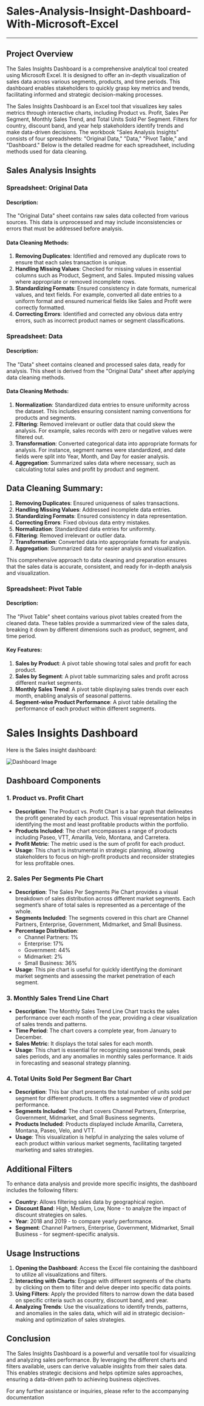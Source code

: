 # Sales-Analysis-Insight-Dashboard-With-Microsoft-Excel
--------------------------------------------------------

## Project Overview
The Sales Insights Dashboard is a comprehensive analytical tool created using Microsoft Excel. It is designed to offer an in-depth visualization of sales data across various segments, products, and time periods. This dashboard enables stakeholders to quickly grasp key metrics and trends, facilitating informed and strategic decision-making processes.

The Sales Insights Dashboard is an Excel tool that visualizes key sales metrics through interactive charts, including Product vs. Profit, Sales Per Segment, Monthly Sales Trend, and Total Units Sold Per Segment. Filters for country, discount band, and year help stakeholders identify trends and make data-driven decisions.
The workbook "Sales Analysis Insights" consists of four spreadsheets: "Original Data," "Data," "Pivot Table," and "Dashboard." Below is the detailed readme for each spreadsheet, including methods used for data cleaning.

## Sales Analysis Insights

### Spreadsheet: Original Data
#### Description:
The "Original Data" sheet contains raw sales data collected from various sources. This data is unprocessed and may include inconsistencies or errors that must be addressed before analysis.

#### Data Cleaning Methods:
1. **Removing Duplicates**: Identified and removed any duplicate rows to ensure that each sales transaction is unique.
2. **Handling Missing Values**: Checked for missing values in essential columns such as Product, Segment, and Sales. Imputed missing values where appropriate or removed incomplete rows.
3. **Standardizing Formats**: Ensured consistency in date formats, numerical values, and text fields. For example, converted all date entries to a uniform format and ensured numerical fields like Sales and Profit were correctly formatted.
4. **Correcting Errors**: Identified and corrected any obvious data entry errors, such as incorrect product names or segment classifications.

### Spreadsheet: Data
#### Description:
The "Data" sheet contains cleaned and processed sales data, ready for analysis. This sheet is derived from the "Original Data" sheet after applying data cleaning methods.

#### Data Cleaning Methods:
1. **Normalization**: Standardized data entries to ensure uniformity across the dataset. This includes ensuring consistent naming conventions for products and segments.
2. **Filtering**: Removed irrelevant or outlier data that could skew the analysis. For example, sales records with zero or negative values were filtered out.
3. **Transformation**: Converted categorical data into appropriate formats for analysis. For instance, segment names were standardized, and date fields were split into Year, Month, and Day for easier analysis.
4. **Aggregation**: Summarized sales data where necessary, such as calculating total sales and profit by product and segment.


## Data Cleaning Summary:
1. **Removing Duplicates**: Ensured uniqueness of sales transactions.
2. **Handling Missing Values**: Addressed incomplete data entries.
3. **Standardizing Formats**: Ensured consistency in data representation.
4. **Correcting Errors**: Fixed obvious data entry mistakes.
5. **Normalization**: Standardized data entries for uniformity.
6. **Filtering**: Removed irrelevant or outlier data.
7. **Transformation**: Converted data into appropriate formats for analysis.
8. **Aggregation**: Summarized data for easier analysis and visualization.

This comprehensive approach to data cleaning and preparation ensures that the sales data is accurate, consistent, and ready for in-depth analysis and visualization.

### Spreadsheet: Pivot Table
#### Description:
The "Pivot Table" sheet contains various pivot tables created from the cleaned data. These tables provide a summarized view of the sales data, breaking it down by different dimensions such as product, segment, and time period.

#### Key Features:
1. **Sales by Product**: A pivot table showing total sales and profit for each product.
2. **Sales by Segment**: A pivot table summarizing sales and profit across different market segments.
3. **Monthly Sales Trend**: A pivot table displaying sales trends over each month, enabling analysis of seasonal patterns.
4. **Segment-wise Product Performance**: A pivot table detailing the performance of each product within different segments.


# Sales Insights Dashboard 

Here is the Sales insight dashboard:

![Dashboard Image](https://drive.google.com/uc?id=1_PDxIf7qAr2_bts44x03BbpycZhrSLod)


## Dashboard Components

### 1. Product vs. Profit Chart
- **Description**: The Product vs. Profit Chart is a bar graph that delineates the profit generated by each product. This visual representation helps in identifying the most and least profitable products within the portfolio.
- **Products Included**: The chart encompasses a range of products including Paseo, VTT, Amarilla, Velo, Montana, and Carretera.
- **Profit Metric**: The metric used is the sum of profit for each product.
- **Usage**: This chart is instrumental in strategic planning, allowing stakeholders to focus on high-profit products and reconsider strategies for less profitable ones.

### 2. Sales Per Segments Pie Chart
- **Description**: The Sales Per Segments Pie Chart provides a visual breakdown of sales distribution across different market segments. Each segment’s share of total sales is represented as a percentage of the whole.
- **Segments Included**: The segments covered in this chart are Channel Partners, Enterprise, Government, Midmarket, and Small Business.
- **Percentage Distribution**:
  - Channel Partners: 1%
  - Enterprise: 17%
  - Government: 44%
  - Midmarket: 2%
  - Small Business: 36%
- **Usage**: This pie chart is useful for quickly identifying the dominant market segments and assessing the market penetration of each segment.

### 3. Monthly Sales Trend Line Chart
- **Description**: The Monthly Sales Trend Line Chart tracks the sales performance over each month of the year, providing a clear visualization of sales trends and patterns.
- **Time Period**: The chart covers a complete year, from January to December.
- **Sales Metric**: It displays the total sales for each month.
- **Usage**: This chart is essential for recognizing seasonal trends, peak sales periods, and any anomalies in monthly sales performance. It aids in forecasting and seasonal strategy planning.

### 4. Total Units Sold Per Segment Bar Chart
- **Description**: This bar chart presents the total number of units sold per segment for different products. It offers a segmented view of product performance.
- **Segments Included**: The chart covers Channel Partners, Enterprise, Government, Midmarket, and Small Business segments.
- **Products Included**: Products displayed include Amarilla, Carretera, Montana, Paseo, Velo, and VTT.
- **Usage**: This visualization is helpful in analyzing the sales volume of each product within various market segments, facilitating targeted marketing and sales strategies.

## Additional Filters
To enhance data analysis and provide more specific insights, the dashboard includes the following filters:
- **Country**: Allows filtering sales data by geographical region.
- **Discount Band**: High, Medium, Low, None - to analyze the impact of discount strategies on sales.
- **Year**: 2018 and 2019 - to compare yearly performance.
- **Segment**: Channel Partners, Enterprise, Government, Midmarket, Small Business - for segment-specific analysis.

## Usage Instructions

1. **Opening the Dashboard**: Access the Excel file containing the dashboard to utilize all visualizations and filters.
2. **Interacting with Charts**: Engage with different segments of the charts by clicking on them to filter and delve deeper into specific data points.
3. **Using Filters**: Apply the provided filters to narrow down the data based on specific criteria such as country, discount band, and year.
4. **Analyzing Trends**: Use the visualizations to identify trends, patterns, and anomalies in the sales data, which will aid in strategic decision-making and optimization of sales strategies.

## Conclusion
The Sales Insights Dashboard is a powerful and versatile tool for visualizing and analyzing sales performance. By leveraging the different charts and filters available, users can derive valuable insights from their sales data. This enables strategic decisions and helps optimize sales approaches, ensuring a data-driven path to achieving business objectives.

For any further assistance or inquiries, please refer to the accompanying documentation 
